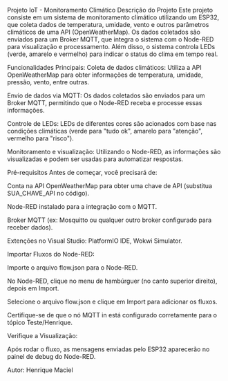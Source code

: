 Projeto IoT - Monitoramento Climático
Descrição do Projeto
Este projeto consiste em um sistema de monitoramento climático utilizando um ESP32, que coleta dados de temperatura, umidade, vento e outros parâmetros climáticos de uma API (OpenWeatherMap). Os dados coletados são enviados para um Broker MQTT, que integra o sistema com o Node-RED para visualização e processamento. Além disso, o sistema controla LEDs (verde, amarelo e vermelho) para indicar o status do clima em tempo real.

Funcionalidades Principais:
Coleta de dados climáticos: Utiliza a API OpenWeatherMap para obter informações de temperatura, umidade, pressão, vento, entre outras.

Envio de dados via MQTT: Os dados coletados são enviados para um Broker MQTT, permitindo que o Node-RED receba e processe essas informações.

Controle de LEDs: LEDs de diferentes cores são acionados com base nas condições climáticas (verde para "tudo ok", amarelo para "atenção", vermelho para "risco").

Monitoramento e visualização: Utilizando o Node-RED, as informações são visualizadas e podem ser usadas para automatizar respostas.

Pré-requisitos
Antes de começar, você precisará de:

Conta na API OpenWeatherMap para obter uma chave de API (substitua SUA_CHAVE_API no código).

Node-RED instalado para a integração com o MQTT.

Broker MQTT (ex: Mosquitto ou qualquer outro broker configurado para receber dados).

Extenções no Visual Studio: PlatformIO IDE, Wokwi Simulator.

Importar Fluxos do Node-RED:

Importe o arquivo flow.json para o Node-RED.

No Node-RED, clique no menu de hambúrguer (no canto superior direito), depois em Import.

Selecione o arquivo flow.json e clique em Import para adicionar os fluxos.

Certifique-se de que o nó MQTT in está configurado corretamente para o tópico Teste/Henrique.

Verifique a Visualização:

Após rodar o fluxo, as mensagens enviadas pelo ESP32 aparecerão no painel de debug do Node-RED.

Autor: Henrique Maciel
